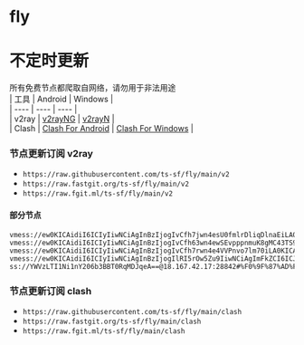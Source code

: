 # fly
# 不定时更新
所有免费节点都爬取自网络，请勿用于非法用途  
|  工具  | Android  | Windows  |  
|  ----  | ----   | ----  |  
| v2ray  | [v2rayNG](https://github.com/2dust/v2rayNG/releases) | [v2rayN](https://github.com/2dust/v2rayN/releases) |  
| Clash  | [Clash For Android](https://github.com/Kr328/ClashForAndroid/releases) | [Clash For Windows](https://github.com/Fndroid/clash_for_windows_pkg/releases) | 
  
### 节点更新订阅  v2ray
- `https://raw.githubusercontent.com/ts-sf/fly/main/v2`  
- `https://raw.fastgit.org/ts-sf/fly/main/v2`  
- `https://raw.fgit.ml/ts-sf/fly/main/v2`  
#### 部分节点  
``` 
vmess://ew0KICAidiI6ICIyIiwNCiAgInBzIjogIvCfh7jwn4esU0fmlrDliqDlnaEiLA0KICAiYWRkIjogImEtY20xLmpzbW1tLmN5b3UiLA0KICAicG9ydCI6ICIzOTQxMiIsDQogICJpZCI6ICJlMTY3MjNjYi1kYjhhLTMwNjYtOGNkMi01YTQ2MjdlMWRkYmQiLA0KICAiYWlkIjogIjAiLA0KICAic2N5IjogImF1dG8iLA0KICAibmV0IjogInRjcCIsDQogICJ0eXBlIjogIm5vbmUiLA0KICAiaG9zdCI6ICJhLWNtMS5qc21tbS5jeW91IiwNCiAgInBhdGgiOiAiLyIsDQogICJ0bHMiOiAiIiwNCiAgInNuaSI6ICIiLA0KICAiYWxwbiI6ICIiLA0KICAiZnAiOiAiIg0KfQ==
vmess://ew0KICAidiI6ICIyIiwNCiAgInBzIjogIvCfh63wn4ewSEvpppnmuK8gMC43TS9zIiwNCiAgImFkZCI6ICJoay5ra3BwLm9ubGluZSIsDQogICJwb3J0IjogIjQ0MyIsDQogICJpZCI6ICI3ODQyMmM3NC05YTcxLTQxOTMtODk1My1hOTQ0NmRhY2Q3ODIiLA0KICAiYWlkIjogIjAiLA0KICAic2N5IjogImF1dG8iLA0KICAibmV0IjogIndzIiwNCiAgInR5cGUiOiAibm9uZSIsDQogICJob3N0IjogImhrLmtrcHAub25saW5lIiwNCiAgInBhdGgiOiAiL2Rrc2ZqZXlyYmZTR0VSZ3JzZmdzZGZycS8iLA0KICAidGxzIjogInRscyIsDQogICJzbmkiOiAiIiwNCiAgImFscG4iOiAiIg0KfQ==
vmess://ew0KICAidiI6ICIyIiwNCiAgInBzIjogIvCfh7rwn4e4VVPnvo7lm70iLA0KICAiYWRkIjogIjEwNC4yMi42NS4yNTQiLA0KICAicG9ydCI6ICIyMDgyIiwNCiAgImlkIjogIjE5YzZlYzFiLTIyMzAtNDFkNC1mZjFjLWM4NDQ5ZGMxZWQ1ZiIsDQogICJhaWQiOiAiMCIsDQogICJzY3kiOiAiYXV0byIsDQogICJuZXQiOiAid3MiLA0KICAidHlwZSI6ICJub25lIiwNCiAgImhvc3QiOiAidG91LnZ0Y3NzLnRvcCIsDQogICJwYXRoIjogIi95dWxpbmdrYWlzaGkwMSIsDQogICJ0bHMiOiAiIiwNCiAgInNuaSI6ICIiLA0KICAiYWxwbiI6ICIiLA0KICAiZnAiOiAiIg0KfQ==
vmess://ew0KICAidiI6ICIyIiwNCiAgInBzIjogIlRI5rOw5Zu9IiwNCiAgImFkZCI6ICJhLWNtMS5qc21tbS5jeW91IiwNCiAgInBvcnQiOiAiMzk4MTIiLA0KICAiaWQiOiAiZTE2NzIzY2ItZGI4YS0zMDY2LThjZDItNWE0NjI3ZTFkZGJkIiwNCiAgImFpZCI6ICIwIiwNCiAgInNjeSI6ICJhdXRvIiwNCiAgIm5ldCI6ICJ0Y3AiLA0KICAidHlwZSI6ICJub25lIiwNCiAgImhvc3QiOiAiYS1jbTEuanNtbW0uY3lvdSIsDQogICJwYXRoIjogIi9zb2RhIiwNCiAgInRscyI6ICIiLA0KICAic25pIjogIiIsDQogICJhbHBuIjogIiIsDQogICJmcCI6ICIiDQp9
ss://YWVzLTI1Ni1nY206b3BBT0RqMDJqeA==@18.167.42.17:28842#%F0%9F%87%AD%F0%9F%87%B0HK%E9%A6%99%E6%B8%AF
```
### 节点更新订阅  clash
- `https://raw.githubusercontent.com/ts-sf/fly/main/clash`  
- `https://raw.fastgit.org/ts-sf/fly/main/clash`  
- `https://raw.fgit.ml/ts-sf/fly/main/clash`  
